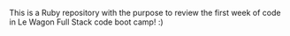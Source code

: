 This is a Ruby repository with the purpose to review the first week of code in Le Wagon Full Stack code boot camp! :)

